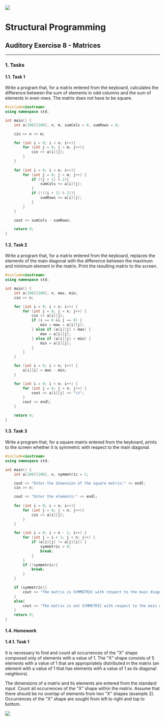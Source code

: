 <img src="../img/logo_mk.png">


# Structural Programming
## Auditory Exercise 8 - Matrices

***

### 1. Tasks

#### 1.1. Task 1

Write a program that, for a matrix entered from the keyboard, calculates the difference between the sum of elements in odd columns and the sum of elements in even rows. The matrix does not have to be square.

```cpp
#include<iostream>
using namespace std;

int main() {
    int a[100][100], n, m, sumCols = 0, sumRows = 0;

    cin >> n >> m;

    for (int i = 0; i < n; i++){
        for (int j = 0; j < m; j++){
            cin >> a[i][j];
        }
    }
    
    for (int i = 0; i < n; i++){
        for (int j = 0; j < m; j++) {
            if ((j + 1) % 2){
                sumCols += a[i][j];
            }
            if (!((i + 1) % 2)){
                sumRows += a[i][j];
            }
        }
    }

    cout << sumCols - sumRows;

    return 0;
}
```

#### 1.2. Task 2

Write a program that, for a matrix entered from the keyboard, replaces the elements of the main diagonal with the difference between the maximum and minimum element in the matrix. Print the resulting matrix to the screen.

```cpp
#include<iostream>
using namespace std;

int main() {
    int a[100][100], n, max, min;
    cin >> n;

    for (int i = 0; i < n; i++) {
        for (int j = 0; j < n; j++) {
            cin >> a[i][j];
            if (i == 0 && j == 0) {
                min = max = a[i][j];
            } else if (a[i][j] > max) {
                max = a[i][j];
            } else if (a[i][j] < min) {
                min = a[i][j];
            }
        }
    }

    for (int i = 0; i < n; i++) {
        a[i][i] = max - min;
    }

    for (int i = 0; i < n; i++) {
        for (int j = 0; j < n; j++) {
            cout << a[i][j] << "\t";
        }
        cout << endl;
    }

    return 0;
}
```

#### 1.3. Task 3

Write a program that, for a square matrix entered from the keyboard, prints to the screen whether it is symmetric with respect to the main diagonal.

```cpp
#include<iostream>
using namespace std;

int main() {
    int a[100][100], n, symmetric = 1;

    cout << "Enter the dimension of the square matrix:" << endl;
    cin >> n;

    cout << "Enter the elements:" << endl;
    
    for (int i = 0; i < n; i++){
        for (int j = 0; j < n; j++){
            cin >> a[i][j];
        }
    }

    for (int i = 0; i < n - 1; i++) {
        for (int j = i + 1; j < n; j++) {
            if (a[i][j] != a[j][i]) {
                symmetric = 0;
                break;
            }
        }
        if (!symmetric){
            break;
        }
    }

    if (symmetric){
        cout << "The matrix is SYMMETRIC with respect to the main diagonal" << endl;
    }
    else{
        cout << "The matrix is not SYMMETRIC with respect to the main diagonal" << endl;
    }
    return 0;
}
```

#### 1.4. Homework
#### 1.4.1. Task 1

It is necessary to find and count all occurrences of the "X" shape composed only of elements with a value of 1. The "X" shape consists of 5 elements with a value of 1 that are appropriately distributed in the matrix (an element with a value of 1 that has elements with a value of 1 as its diagonal neighbors).

The dimensions of a matrix and its elements are entered from the standard input. Count all occurrences of the "X" shape within the matrix. Assume that there should be no overlap of elements from two "X" shapes (example 2). Occurrences of the "X" shape are sought from left to right and top to bottom.

<img src="../img/pr_matrix.png">
